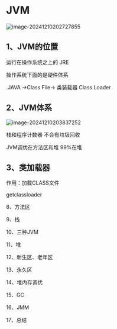 # JVM

![image-20241210202727855](C:\Users\Administrator\AppData\Roaming\Typora\typora-user-images\image-20241210202727855.png)

## 1、JVM的位置

运行在操作系统之上的     JRE

操作系统下面的是硬件体系

.JAVA ->Class File-> 类装载器 Class Loader

##  2、JVM体系

![image-20241210203837252](C:\Users\Administrator\AppData\Roaming\Typora\typora-user-images\image-20241210203837252.png)

栈和程序计数器  不会有垃圾回收

JVM调优在方法区和堆     99%在堆

## 3、类加载器

作用：加载CLASS文件  

getclassloader



8、方法区

9、栈

10、三种JVM

11、堆

12、新生区、老年区

13、永久区

14、堆内存调优

15、GC

16、JMM

17、总结






